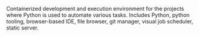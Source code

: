 Containerized development and execution environment for the projects where Python is used to automate various tasks. 
Includes Python, python tooling, browser-based IDE, file browser, git manager, visual job scheduler, static server.